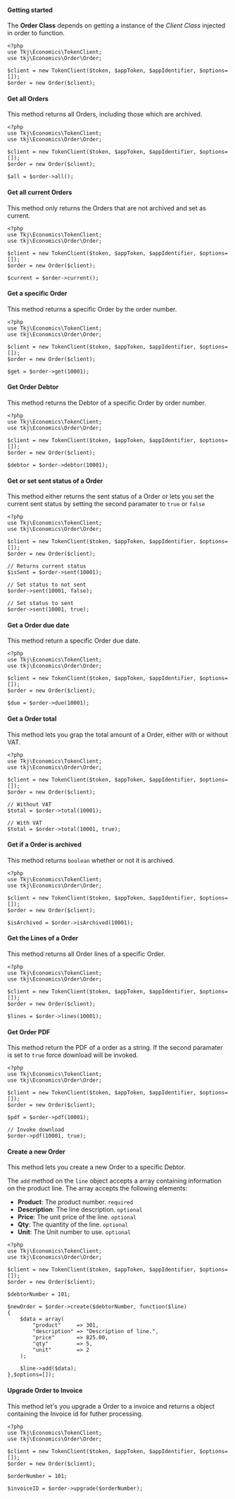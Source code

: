 #### Getting started
The **Order Class** depends on getting a instance of the *Client Class* injected in order to function.

    <?php
    use Tkj\Economics\TokenClient;
    use tkj\Economics\Order\Order;

    $client = new TokenClient($token, $appToken, $appIdentifier, $options=[]);
    $order = new Order($client);

#### Get all Orders
This method returns all Orders, including those which are archived.

    <?php
    use Tkj\Economics\TokenClient;
    use tkj\Economics\Order\Order;

    $client = new TokenClient($token, $appToken, $appIdentifier, $options=[]);
    $order = new Order($client);

    $all = $order->all();

#### Get all current Orders
This method only returns the Orders that are not archived and set as current.

    <?php
    use Tkj\Economics\TokenClient;
    use tkj\Economics\Order\Order;

    $client = new TokenClient($token, $appToken, $appIdentifier, $options=[]);
    $order = new Order($client);

    $current = $order->current();

#### Get a specific Order
This method returns a specific Order by the order number.

    <?php
    use Tkj\Economics\TokenClient;
    use tkj\Economics\Order\Order;

    $client = new TokenClient($token, $appToken, $appIdentifier, $options=[]);
    $order = new Order($client);

    $get = $order->get(10001);

#### Get Order Debtor
This method returns the Debtor of a specific Order by order number.

    <?php
    use Tkj\Economics\TokenClient;
    use tkj\Economics\Order\Order;

    $client = new TokenClient($token, $appToken, $appIdentifier, $options=[]);
    $order = new Order($client);

    $debtor = $order->debtor(10001);

#### Get or set sent status of a Order
This method either returns the sent status of a Order or lets you set the current sent status by setting the second paramater to `true` or `false`

    <?php
    use Tkj\Economics\TokenClient;
    use tkj\Economics\Order\Order;

    $client = new TokenClient($token, $appToken, $appIdentifier, $options=[]);
    $order = new Order($client);

    // Returns current status
    $isSent = $order->sent(10001);

    // Set status to not sent
    $order->sent(10001, false);

    // Set status to sent
    $order->sent(10001, true);

#### Get a Order due date
This method return a specific Order due date.

    <?php
    use Tkj\Economics\TokenClient;
    use tkj\Economics\Order\Order;

    $client = new TokenClient($token, $appToken, $appIdentifier, $options=[]);
    $order = new Order($client);

    $due = $order->due(10001);

#### Get a Order total
This method lets you grap the total amount of a Order, either with or without VAT.

    <?php
    use Tkj\Economics\TokenClient;
    use tkj\Economics\Order\Order;

    $client = new TokenClient($token, $appToken, $appIdentifier, $options=[]);
    $order = new Order($client);

    // Without VAT
    $total = $order->total(10001);

    // With VAT
    $total = $order->total(10001, true);

#### Get if a Order is archived
This method returns `boolean` whether or not it is archived.

    <?php
    use Tkj\Economics\TokenClient;
    use tkj\Economics\Order\Order;

    $client = new TokenClient($token, $appToken, $appIdentifier, $options=[]);
    $order = new Order($client);

    $isArchived = $order->isArchived(10001);

#### Get the Lines of a Order
This method returns all Order lines of a specific Order.

    <?php
    use Tkj\Economics\TokenClient;
    use tkj\Economics\Order\Order;

    $client = new TokenClient($token, $appToken, $appIdentifier, $options=[]);
    $order = new Order($client);

    $lines = $order->lines(10001);

#### Get Order PDF
This method return the PDF of a order as a string.
If the second paramater is set to `true` force download will be invoked.

    <?php
    use Tkj\Economics\TokenClient;
    use tkj\Economics\Order\Order;

    $client = new TokenClient($token, $appToken, $appIdentifier, $options=[]);
    $order = new Order($client);

    $pdf = $order->pdf(10001);

    // Invoke download
    $order->pdf(10001, true);

#### Create a new Order
This method lets you create a new Order to a specific Debtor.

The `add` method on the `line` object accepts a array containing information on the product line. The array accepts the following elements:

* **Product**: The product number. `required`
* **Description**: The line description. `optional`
* **Price**: The unit price of the line. `optional`
* **Qty**: The quantity of the line. `optional`
* **Unit**: The Unit number to use. `optional`

```
<?php
use Tkj\Economics\TokenClient;
use tkj\Economics\Order\Order;

$client = new TokenClient($token, $appToken, $appIdentifier, $options=[]);
$order = new Order($client);

$debtorNumber = 101;

$newOrder = $order->create($debtorNumber, function($line)
{
    $data = array(
        "product"     => 301,
        "description" => "Description of line.",
        "price"       => 825.00,
        "qty"         => 5,
        "unit"        => 2
    );

    $line->add($data);
},$options=[]);
```

#### Upgrade Order to Invoice
This method let's you upgrade a Order to a invoice and returns a object containing
the Invoice id for futher processing.

```
<?php
use Tkj\Economics\TokenClient;
use tkj\Economics\Order\Order;

$client = new TokenClient($token, $appToken, $appIdentifier, $options=[]);
$order = new Order($client);

$orderNumber = 101;

$invoiceID = $order->upgrade($orderNumber);
```
